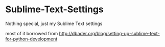 Sublime-Text-Settings
=====================

Nothing special, just my Sublime Text settings

most of it borrowed from http://dbader.org/blog/setting-up-sublime-text-for-python-development
